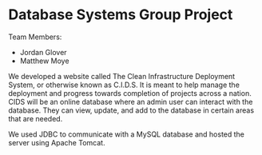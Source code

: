# Database Systems Group Project

Team Members:
* Jordan Glover
* Matthew Moye

We developed a website called The Clean Infrastructure Deployment System, or otherwise known as C.I.D.S. It is meant to help manage the deployment and progress towards completion of projects across a nation. CIDS will be an online database where an admin user can interact with the database. They can view, update, and add to the database in certain areas that are needed.

We used JDBC to communicate with a MySQL database and hosted the server using Apache Tomcat.

